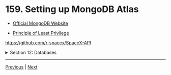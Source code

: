 # 159. Setting up MongoDB Atlas

-   [Official MongoDB Website](https://www.mongodb.com/)

-   [Principle of Least Privilege](https://www.cyberark.com/what-is/least-privilege/)

https://github.com/r-spacex/SpaceX-API

<details>
  <summary> Section 12: Databases </summary>

  - [Codebase: SpaceX-API](../src/s12_SpaceX-API/)

</details>

---

[Previous](./158_SQL-vs-MongoDB_Schemas-References-and-ACID-Transactions.md) | [Next]()